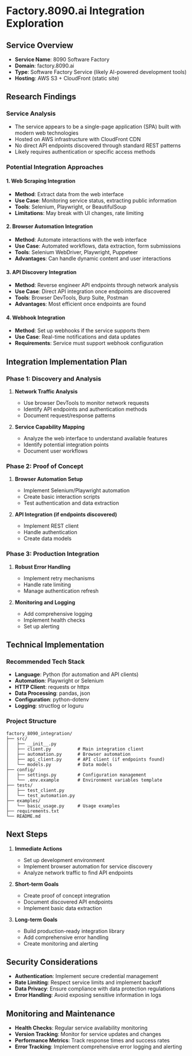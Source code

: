 # Factory.8090.ai Integration Exploration

## Service Overview
- **Service Name**: 8090 Software Factory
- **Domain**: factory.8090.ai
- **Type**: Software Factory Service (likely AI-powered development tools)
- **Hosting**: AWS S3 + CloudFront (static site)

## Research Findings

### Service Analysis
- The service appears to be a single-page application (SPA) built with modern web technologies
- Hosted on AWS infrastructure with CloudFront CDN
- No direct API endpoints discovered through standard REST patterns
- Likely requires authentication or specific access methods

### Potential Integration Approaches

#### 1. Web Scraping Integration
- **Method**: Extract data from the web interface
- **Use Case**: Monitoring service status, extracting public information
- **Tools**: Selenium, Playwright, or BeautifulSoup
- **Limitations**: May break with UI changes, rate limiting

#### 2. Browser Automation Integration
- **Method**: Automate interactions with the web interface
- **Use Case**: Automated workflows, data extraction, form submissions
- **Tools**: Selenium WebDriver, Playwright, Puppeteer
- **Advantages**: Can handle dynamic content and user interactions

#### 3. API Discovery Integration
- **Method**: Reverse engineer API endpoints through network analysis
- **Use Case**: Direct API integration once endpoints are discovered
- **Tools**: Browser DevTools, Burp Suite, Postman
- **Advantages**: Most efficient once endpoints are found

#### 4. Webhook Integration
- **Method**: Set up webhooks if the service supports them
- **Use Case**: Real-time notifications and data updates
- **Requirements**: Service must support webhook configuration

## Integration Implementation Plan

### Phase 1: Discovery and Analysis
1. **Network Traffic Analysis**
   - Use browser DevTools to monitor network requests
   - Identify API endpoints and authentication methods
   - Document request/response patterns

2. **Service Capability Mapping**
   - Analyze the web interface to understand available features
   - Identify potential integration points
   - Document user workflows

### Phase 2: Proof of Concept
1. **Browser Automation Setup**
   - Implement Selenium/Playwright automation
   - Create basic interaction scripts
   - Test authentication and data extraction

2. **API Integration (if endpoints discovered)**
   - Implement REST client
   - Handle authentication
   - Create data models

### Phase 3: Production Integration
1. **Robust Error Handling**
   - Implement retry mechanisms
   - Handle rate limiting
   - Manage authentication refresh

2. **Monitoring and Logging**
   - Add comprehensive logging
   - Implement health checks
   - Set up alerting

## Technical Implementation

### Recommended Tech Stack
- **Language**: Python (for automation and API clients)
- **Automation**: Playwright or Selenium
- **HTTP Client**: requests or httpx
- **Data Processing**: pandas, json
- **Configuration**: python-dotenv
- **Logging**: structlog or loguru

### Project Structure
```
factory_8090_integration/
├── src/
│   ├── __init__.py
│   ├── client.py          # Main integration client
│   ├── automation.py      # Browser automation
│   ├── api_client.py      # API client (if endpoints found)
│   └── models.py          # Data models
├── config/
│   ├── settings.py        # Configuration management
│   └── .env.example       # Environment variables template
├── tests/
│   ├── test_client.py
│   └── test_automation.py
├── examples/
│   └── basic_usage.py     # Usage examples
├── requirements.txt
└── README.md
```

## Next Steps

1. **Immediate Actions**
   - Set up development environment
   - Implement browser automation for service discovery
   - Analyze network traffic to find API endpoints

2. **Short-term Goals**
   - Create proof of concept integration
   - Document discovered API endpoints
   - Implement basic data extraction

3. **Long-term Goals**
   - Build production-ready integration library
   - Add comprehensive error handling
   - Create monitoring and alerting

## Security Considerations

- **Authentication**: Implement secure credential management
- **Rate Limiting**: Respect service limits and implement backoff
- **Data Privacy**: Ensure compliance with data protection regulations
- **Error Handling**: Avoid exposing sensitive information in logs

## Monitoring and Maintenance

- **Health Checks**: Regular service availability monitoring
- **Version Tracking**: Monitor for service updates and changes
- **Performance Metrics**: Track response times and success rates
- **Error Tracking**: Implement comprehensive error logging and alerting